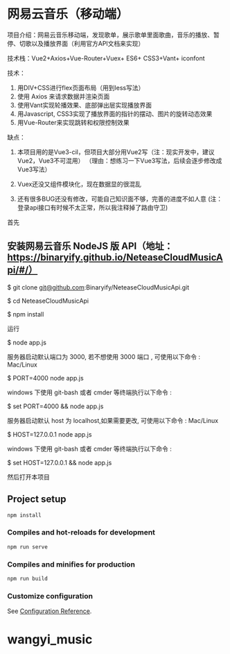 # 网易云音乐（移动端）

项目介绍：网易云音乐移动端，发现歌单，展示歌单里面歌曲，音乐的播放、暂停、切歌以及播放界面（利用官方API文档来实现）

技术栈：Vue2+Axios+Vue-Router+Vuex+ ES6+ CSS3+Vant+ iconfont

技术：
1.	用DIV+CSS进行flex页面布局（用到less写法）
2.	使用 Axios 来请求数据并渲染页面
3.	使用Vant实现轮播效果、底部弹出层实现播放界面
4.	用Javascript, CSS3实现了播放界面的指针的摆动、图片的旋转动态效果
5.	用Vue-Router来实现跳转和权限控制效果

缺点：
1. 本项目用的是Vue3-cil，但项目大部分用Vue2写（注：现实开发中，建议Vue2，Vue3不可混用）
    （理由：想练习一下Vue3写法，后续会逐步修改成Vue3写法）

2. Vuex还没又组件模块化，现在数据显的很混乱

3. 还有很多BUG还没有修改，可能自己知识面不够，完善的进度不如人意
    (注：登录api接口有时候不太正常，所以我注释掉了路由守卫)

首先

## 安装网易云音乐 NodeJS 版 API（地址：https://binaryify.github.io/NeteaseCloudMusicApi/#/）

$ git clone git@github.com:Binaryify/NeteaseCloudMusicApi.git

$ cd NeteaseCloudMusicApi

$ npm install

运行

$ node app.js

服务器启动默认端口为 3000, 若不想使用 3000 端口 , 可使用以下命令 : Mac/Linux

$ PORT=4000 node app.js

windows 下使用 git-bash 或者 cmder 等终端执行以下命令 :

$ set PORT=4000 && node app.js

服务器启动默认 host 为 localhost,如果需要更改, 可使用以下命令 : Mac/Linux

$ HOST=127.0.0.1 node app.js

windows 下使用 git-bash 或者 cmder 等终端执行以下命令 :

$ set HOST=127.0.0.1 && node app.js

然后打开本项目

## Project setup
```
npm install
```

### Compiles and hot-reloads for development
```
npm run serve
```

### Compiles and minifies for production
```
npm run build
```

### Customize configuration
See [Configuration Reference](https://cli.vuejs.org/config/).
# wangyi_music
